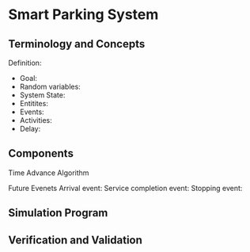 # Smart Parking System
## Terminology and Concepts
Definition: 

* Goal: 
* Random variables:
* System State: 
* Entitites: 
* Events:
* Activities:
* Delay:

## Components

Time Advance Algorithm

Future Evenets
Arrival event:
Service completion event:
Stopping event:

## Simulation Program

## Verification and Validation
